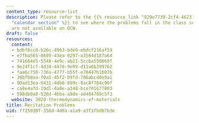 ```yaml
---
content_type: resource-list
description: Please refer to the {{% resource_link "929e7739-2cf4-4623-8173-704ce7baf916"
  "calendar section" %}} to see where the problems fall in the class schedule. Solutions
  are not available on OCW.
draft: false
resources:
  content:
  - bdbf8cc8-b26c-4963-bde9-ebdcf216af59
  - e7fba565-0689-43ea-8297-a3564d187a64
  - 741664e5-5548-4e9c-ab21-5ccba550660f
  - 9e24f1cf-4d34-4478-9e99-d11a6b399762
  - faa6c750-736a-4777-b55f-e78447b1b07b
  - 38bfb8aa-f0a5-45f2-b9fd-786abcd0e9a1
  - 90ad13ea-6431-4db0-899c-8ac8f784c90f
  - ca8e4afd-19d1-4a0e-a348-bce701677803
  - 598db0a8-528d-4bba-a9de-ad484789c5f3
  website: 3020-thermodynamics-of-materials
title: Recitation Problems
uid: ff25030f-356d-4d8a-a1a9-a3f3fbdb7b3e
---
```

